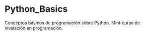 # Python_Basics
Conceptos básicos de programación sobre Python. Mini-curso de nivelación en programación.

